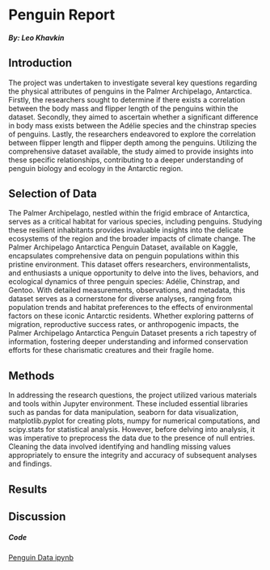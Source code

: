 # Penguin Report
##### By: Leo Khavkin


## Introduction
  

The project was undertaken to investigate several key questions regarding the physical attributes of penguins in the Palmer Archipelago, Antarctica. Firstly, the researchers sought to determine if there exists a correlation between the body mass and flipper length of the penguins within the dataset. Secondly, they aimed to ascertain whether a significant difference in body mass exists between the Adélie species and the chinstrap species of penguins. Lastly, the researchers endeavored to explore the correlation between flipper length and flipper depth among the penguins. Utilizing the comprehensive dataset available, the study aimed to provide insights into these specific relationships, contributing to a deeper understanding of penguin biology and ecology in the Antarctic region.


## Selection of Data

 The Palmer Archipelago, nestled within the frigid embrace of Antarctica, serves as a critical habitat for various species, including penguins. Studying these resilient inhabitants provides invaluable insights into the delicate ecosystems of the region and the broader impacts of climate change. The Palmer Archipelago Antarctica Penguin Dataset, available on Kaggle, encapsulates comprehensive data on penguin populations within this pristine environment. This dataset offers researchers, environmentalists, and enthusiasts a unique opportunity to delve into the lives, behaviors, and ecological dynamics of three penguin species: Adélie, Chinstrap, and Gentoo. With detailed measurements, observations, and metadata, this dataset serves as a cornerstone for diverse analyses, ranging from population trends and habitat preferences to the effects of environmental factors on these iconic Antarctic residents. Whether exploring patterns of migration, reproductive success rates, or anthropogenic impacts, the Palmer Archipelago Antarctica Penguin Dataset presents a rich tapestry of information, fostering deeper understanding and informed conservation efforts for these charismatic creatures and their fragile home.

## Methods

In addressing the research questions, the project utilized various materials and tools within Jupyter environment. These included essential libraries such as pandas for data manipulation, seaborn for data visualization, matplotlib.pyplot for creating plots, numpy for numerical computations, and scipy.stats for statistical analysis. However, before delving into analysis, it was imperative to preprocess the data due to the presence of null entries. Cleaning the data involved identifying and handling missing values appropriately to ensure the integrity and accuracy of subsequent analyses and findings.


## Results

## Discussion 

##### Code

[Penguin Data ipynb](https://jupyter.cs.wit.edu/user/khavkinl/notebooks/Penguin.ipynb)

